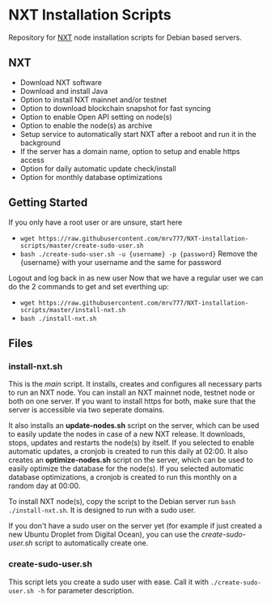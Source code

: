 # NXT Installation Scripts

Repository for [NXT](https://www.jelurida.com/nxt) node installation scripts for Debian based servers.

## NXT
- Download NXT software
- Download and install Java
- Option to install NXT mainnet and/or testnet
- Option to download blockchain snapshot for fast syncing
- Option to enable Open API setting on node(s)
- Option to enable the node(s) as archive
- Setup service to automatically start NXT after a reboot and run it in the background
- If the server has a domain name, option to setup and enable https access
- Option for daily automatic update check/install
- Option for monthly database optimizations

## Getting Started

If you only have a root user or are unsure, start here
- ```wget https://raw.githubusercontent.com/mrv777/NXT-installation-scripts/master/create-sudo-user.sh```
- ```bash ./create-sudo-user.sh -u {username} -p {password}```
Remove the {username} with your username and the same for password

Logout and log back in as new user
Now that we have a regular user we can do the 2 commands to get and set everthing up:
- ```wget https://raw.githubusercontent.com/mrv777/NXT-installation-scripts/master/install-nxt.sh```
- ```bash ./install-nxt.sh```

## Files
### install-nxt.sh

This is the *main* script. It installs, creates and configures all necessary parts to run an NXT node. You can install an NXT mainnet node, testnet node or both on one server. If you want to install https for both, make sure that the server is accessible via two seperate domains.

It also installs an **update-nodes.sh** script on the server, which can be used to easily update the nodes in case of a new NXT release. It downloads, stops, updates and restarts the node(s) by itself.  If you selected to enable automatic updates, a cronjob is created to run this daily at 02:00.
It also creates an **optimize-nodes.sh** script on the server, which can be used to easily optimize the database for the node(s).  If you selected automatic database optimizations, a cronjob is created to run this monthly on a random day at 00:00.

To install NXT node(s), copy the script to the Debian server run ``bash ./install-nxt.sh``. It is designed to run with a sudo user.

If you don't have a sudo user on the server yet (for example if just created a new Ubuntu Droplet from Digital Ocean), you can use the *create-sudo-user.sh* script to automatically create one.


### create-sudo-user.sh

This script lets you create a sudo user with ease. Call it with ``./create-sudo-user.sh -h`` for parameter description.
